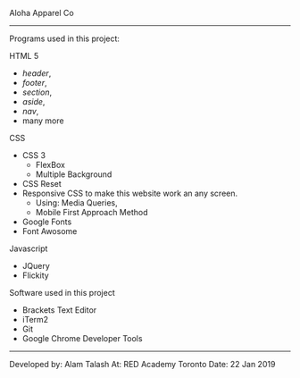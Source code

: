 Aloha Apparel Co

-----------------------------------------------

 Programs used in this project: 

HTML 5

  * _header_,
  * _footer_,
  * _section_,
  * _aside_,
  * _nav_,
  * many more


 CSS

* CSS 3
  * FlexBox
  * Multiple Background
* CSS Reset
* Responsive CSS to make this website work an any screen.
  * Using: Media Queries,
  * Mobile First Approach Method 
* Google Fonts
* Font Awosome

 Javascript

* JQuery
* Flickity
 

Software used in this project

* Brackets Text Editor
* iTerm2
* Git
* Google Chrome Developer Tools

-----------------------------------------------
 Developed by: Alam Talash
 At: RED Academy Toronto
 Date: 22 Jan 2019
